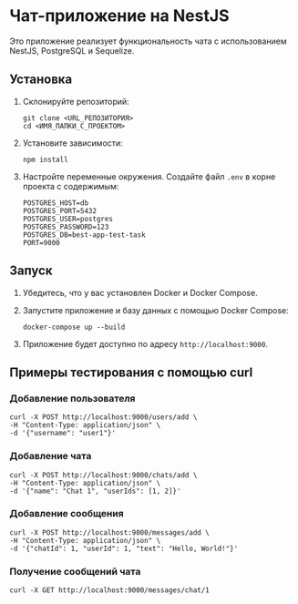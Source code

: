 Чат-приложение на NestJS
========================

Это приложение реализует функциональность чата с использованием NestJS, PostgreSQL и Sequelize.

Установка
---------

1.  Склонируйте репозиторий:

        git clone <URL_РЕПОЗИТОРИЯ>
        cd <ИМЯ_ПАПКИ_С_ПРОЕКТОМ>

2.  Установите зависимости:

        npm install

3.  Настройте переменные окружения. Создайте файл `.env` в корне проекта с содержимым:

        POSTGRES_HOST=db
        POSTGRES_PORT=5432
        POSTGRES_USER=postgres
        POSTGRES_PASSWORD=123
        POSTGRES_DB=best-app-test-task
        PORT=9000


Запуск
------

1.  Убедитесь, что у вас установлен Docker и Docker Compose.
2.  Запустите приложение и базу данных с помощью Docker Compose:

        docker-compose up --build

3.  Приложение будет доступно по адресу `http://localhost:9000`.

Примеры тестирования с помощью curl
-----------------------------------

### Добавление пользователя

    curl -X POST http://localhost:9000/users/add \
    -H "Content-Type: application/json" \
    -d '{"username": "user1"}'

### Добавление чата

    curl -X POST http://localhost:9000/chats/add \
    -H "Content-Type: application/json" \
    -d '{"name": "Chat 1", "userIds": [1, 2]}'

### Добавление сообщения

    curl -X POST http://localhost:9000/messages/add \
    -H "Content-Type: application/json" \
    -d '{"chatId": 1, "userId": 1, "text": "Hello, World!"}'

### Получение сообщений чата

    curl -X GET http://localhost:9000/messages/chat/1